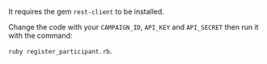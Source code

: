 It requires the gem `rest-client` to be installed.

Change the code with your `CAMPAIGN_ID`, `API_KEY` and `API_SECRET` then run it with the command:

 `ruby register_participant.rb`.
